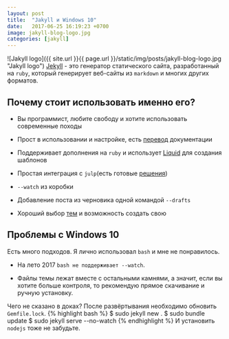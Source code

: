 ```yaml
---
layout: post
title:  "Jakyll и Windows 10"
date:   2017-06-25 16:19:23 +0700
image: jakyll-blog-logo.jpg
categories: [jakyll]
---
```

![Jakyll logo]({{ site.url }}{{ page.url }}/static/img/posts/jakyll-blog-logo.jpg  "Jakyll logo")
[Jekyll](https://jekyllrb.com/) - это генератор статического сайта, разработанный на `ruby`, который генерирует веб-сайты из `markdown` и многих других форматов.

## Почему стоит использовать именно его?

+ Вы программист, любите свободу и хотите использовать современные походы

+ Прост в использовании и настройке, есть [перевод](http://prgssr.ru/documentation/) документации

+ Поддерживает дополнения на `ruby` и использует [Liquid](https://github.com/Shopify/liquid/wiki) для создания шаблонов

+ Простая интеграция с `julp`(есть готовые [решения](https://github.com/shakyShane/jekyll-gulp-sass-browser-sync))

+ `--watch` из коробки

+ Добавление поста из черновика одной командой `--drafts`

+ Хороший выбор [тем](http://jekyllthemes.org/) и возможность создать свою


## Проблемы с Windows 10
Есть много подходов. Я лично использовал `bash` и мне не понравилось.

- На лето 2017 `bash не поддерживает --watch`.

- Файлы темы лежат вместе с остальными камнями, а значит, если вы хотите больше контроля, то рекомендую прямое скачивание и ручную установку.

Чего не сказано в доках? После развёртывания необходимо обновить `Gemfile.lock`.
{% highlight bash %}
$ sudo jekyll new . 
$ sudo bundle update
$ sudo jekyll serve --no-watch
{% endhighlight %}
И установить `nodejs` тоже не забудьте.

